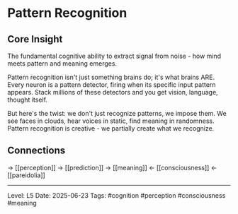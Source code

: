 # Pattern Recognition

## Core Insight
The fundamental cognitive ability to extract signal from noise - how mind meets pattern and meaning emerges.

Pattern recognition isn't just something brains do; it's what brains ARE. Every neuron is a pattern detector, firing when its specific input pattern appears. Stack millions of these detectors and you get vision, language, thought itself.

But here's the twist: we don't just recognize patterns, we impose them. We see faces in clouds, hear voices in static, find meaning in randomness. Pattern recognition is creative - we partially create what we recognize.

## Connections
→ [[perception]]
→ [[prediction]]
→ [[meaning]]
← [[consciousness]]
← [[pareidolia]]

---
Level: L5
Date: 2025-06-23
Tags: #cognition #perception #consciousness #meaning